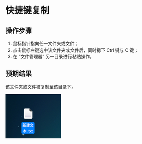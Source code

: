 # 快捷键复制

## 操作步骤

1. 鼠标指针指向任一文件夹或文件；
2. 点击鼠标左键选中该文件夹或文件后，同时摁下 Ctrl 键与 C 键；
3. 在 “文件管理器” 另一目录进行粘贴操作，

## 预期结果

该文件夹或文件被复制至该目录下。

![快捷键复制.png](./img/快捷键复制.png)
